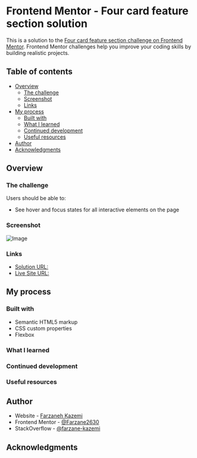 # Frontend Mentor - Four card feature section solution

This is a solution to the [Four card feature section challenge on Frontend Mentor](https://www.frontendmentor.io/challenges/four-card-feature-section-weK1eFYK). Frontend Mentor challenges help you improve your coding skills by building realistic projects. 

## Table of contents

- [Overview](#overview)
  - [The challenge](#the-challenge)
  - [Screenshot](#screenshot)
  - [Links](#links)
- [My process](#my-process)
  - [Built with](#built-with)
  - [What I learned](#what-i-learned)
  - [Continued development](#continued-development)
  - [Useful resources](#useful-resources)
- [Author](#author)
- [Acknowledgments](#acknowledgments)


## Overview

### The challenge

Users should be able to:

- See hover and focus states for all interactive elements on the page

### Screenshot

![Image](https://github.com/user-attachments/assets/fa508ae6-c605-4507-8eb7-17adddeffe62)

### Links

- [Solution URL:](https://www.frontendmentor.io/solutions/frontend-mentor-projects-social-links-WxRR6w7WRl)
- [Live Site URL: ](https://social-links-profile-hazel-sigma.vercel.app/)

## My process

### Built with

- Semantic HTML5 markup
- CSS custom properties
- Flexbox

### What I learned

### Continued development

### Useful resources

## Author

- Website - [Farzaneh Kazemi](https://verdant-bienenstitch-220a6d.netlify.app/)
- Frontend Mentor - [@Farzane2630](https://www.frontendmentor.io/profile/Farzane2630)
- StackOverflow - [@farzane-kazemi](https://stackoverflow.com/users/19888516/farzane-kazemi)

## Acknowledgments